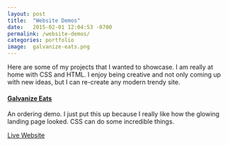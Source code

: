 ```yaml
---
layout: post
title:  "Website Demos"
date:   2015-02-01 12:04:53 -0700
permalink: /website-demos/
categories: portfolio
image:	galvanize-eats.png
---
```


<p>Here are some of my projects that I wanted to showcase. I am really at home with CSS and HTML. I enjoy being creative and not only coming up with new ideas, but I can re-create any modern trendy site.</p><!--more-->


<h4><a href="https://gschool-eats-jeremy.firebaseapp.com/"> Galvanize Eats</a></h4> 
<p>An ordering demo. I just put this up because I really like how the glowing landing page looked. CSS can do some incredible things.</p>
<p><a href="https://gschool-eats-jeremy.firebaseapp.com/">Live Website</a></p> 

